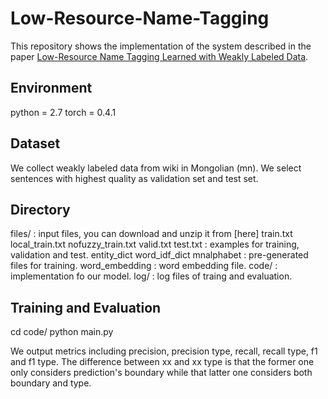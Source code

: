 # Low-Resource-Name-Tagging

This repository shows the implementation of the system described in the paper 
[Low-Resource Name Tagging Learned with Weakly Labeled Data](https://www.aclweb.org/anthology/D19-1025.pdf).

## Environment
python = 2.7
torch = 0.4.1


## Dataset
We collect weakly labeled data from wiki in Mongolian (mn). We select sentences with highest quality as validation set and test set.

## Directory
files/ : input files, you can download and unzip it from [here]
    train.txt local_train.txt nofuzzy_train.txt valid.txt test.txt : examples for training, validation and test.
    entity_dict word_idf_dict mnalphabet : pre-generated files for training.
    word_embedding : word embedding file.
code/ : implementation fo our model.
log/ : log files of traing and evaluation.

## Training and Evaluation

cd code/
python main.py

We output metrics including precision, precision type, recall, recall type, f1 and f1 type. The difference between xx and xx type is that the former one only considers prediction's boundary while that latter one considers both boundary and type.





